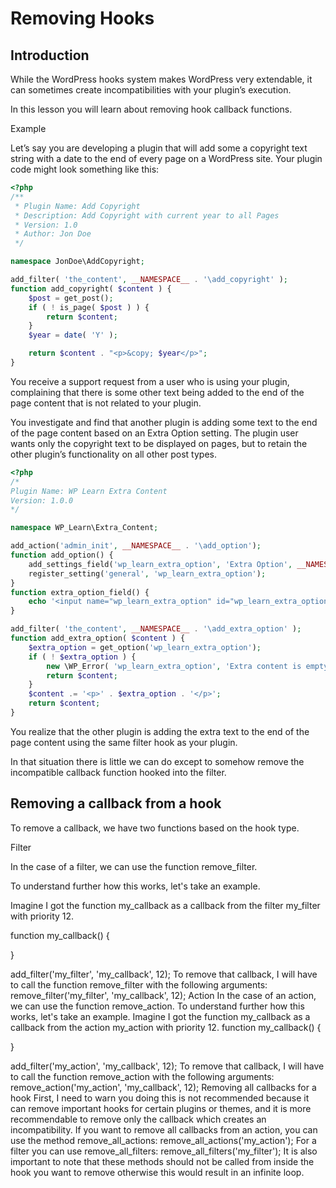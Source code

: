# Removing Hooks

## Introduction

While the WordPress hooks system makes WordPress very extendable, it can sometimes create incompatibilities with your plugin’s execution.

In this lesson you will learn about removing hook callback functions.

Example

Let’s say you are developing a plugin that will add some a copyright text string with a date to the end of every page on a WordPress site. Your plugin code might look something like this:

```php
<?php
/**
 * Plugin Name: Add Copyright
 * Description: Add Copyright with current year to all Pages
 * Version: 1.0
 * Author: Jon Doe
 */

namespace JonDoe\AddCopyright;

add_filter( 'the_content', __NAMESPACE__ . '\add_copyright' );
function add_copyright( $content ) {
	$post = get_post();
	if ( ! is_page( $post ) ) {
		return $content;
	}
	$year = date( 'Y' );

	return $content . "<p>&copy; $year</p>";
}
```

You receive a support request from a user who is using your plugin, complaining that there is some other text being added to the end of the page content that is not related to your plugin. 

You investigate and find that another plugin is adding some text to the end of the page content based on an Extra Option setting. The plugin user wants only the copyright text to be displayed on pages, but to retain the other plugin’s functionality on all other post types.

```php
<?php
/*
Plugin Name: WP Learn Extra Content
Version: 1.0.0
*/

namespace WP_Learn\Extra_Content;

add_action('admin_init', __NAMESPACE__ . '\add_option');
function add_option() {
	add_settings_field('wp_learn_extra_option', 'Extra Option', __NAMESPACE__ . '\extra_option_field', 'general');
	register_setting('general', 'wp_learn_extra_option');
}
function extra_option_field() {
	echo '<input name="wp_learn_extra_option" id="wp_learn_extra_option" type="text" value="' . get_option('wp_learn_extra_option') . '" />';
}

add_filter( 'the_content', __NAMESPACE__ . '\add_extra_option' );
function add_extra_option( $content ) {
	$extra_option = get_option('wp_learn_extra_option');
	if ( ! $extra_option ) {
		new \WP_Error( 'wp_learn_extra_option', 'Extra content is empty.' );
		return $content;
	}
	$content .= '<p>' . $extra_option . '</p>';
	return $content;
}
```

You realize that the other plugin is adding the extra text to the end of the page content using the same filter hook as your plugin.

In that situation there is little we can do except to somehow remove the incompatible callback function hooked into the filter.

## Removing a callback from a hook

To remove a callback, we have two functions based on the hook type.

Filter

In the case of a filter, we can use the function remove_filter.

To understand further how this works, let's take an example.

Imagine I got the function my_callback as a callback from the filter my_filter with priority 12.

function my_callback() {

}

add_filter('my_filter', 'my_callback', 12);
To remove that callback, I will have to call the function remove_filter with the following arguments:
remove_filter('my_filter', 'my_callback', 12);
Action
In the case of an action, we can use the function remove_action.
To understand further how this works, let's take an example.
Imagine I got the function my_callback as a callback from the action my_action with priority 12.
function my_callback() {

}

add_filter('my_action', 'my_callback', 12);
To remove that callback, I will have to call the function remove_action with the following arguments:
remove_action('my_action', 'my_callback', 12);
Removing all callbacks for a hook
First, I need to warn you doing this is not recommended because it can remove important hooks for certain plugins or themes, and it is more recommendable to remove only the callback which creates an incompatibility.
If you want to remove all callbacks from an action, you can use the method remove_all_actions:
remove_all_actions('my_action');
For a filter you can use remove_all_filters:
remove_all_filters('my_filter');
It is also important to note that these methods should not be called from inside the hook you want to remove otherwise this would result in an infinite loop.


